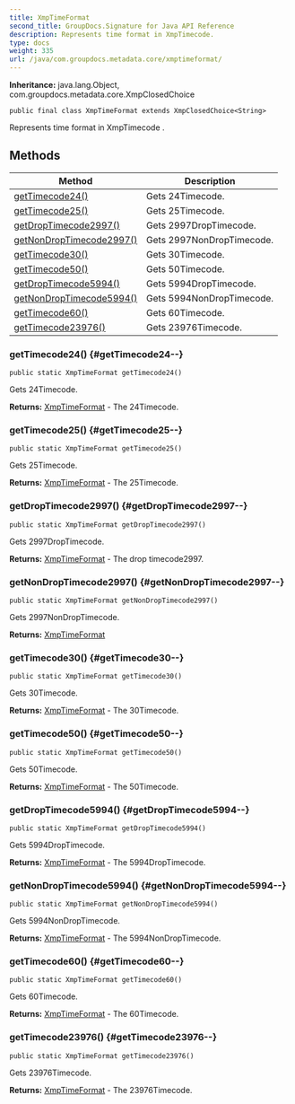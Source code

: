 ```yaml
---
title: XmpTimeFormat
second_title: GroupDocs.Signature for Java API Reference
description: Represents time format in XmpTimecode.
type: docs
weight: 335
url: /java/com.groupdocs.metadata.core/xmptimeformat/
---
```

**Inheritance:**
java.lang.Object, com.groupdocs.metadata.core.XmpClosedChoice
```
public final class XmpTimeFormat extends XmpClosedChoice<String>
```

Represents time format in  XmpTimecode .
## Methods

| Method | Description |
| --- | --- |
| [getTimecode24()](#getTimecode24--) | Gets 24Timecode. |
| [getTimecode25()](#getTimecode25--) | Gets 25Timecode. |
| [getDropTimecode2997()](#getDropTimecode2997--) | Gets 2997DropTimecode. |
| [getNonDropTimecode2997()](#getNonDropTimecode2997--) | Gets 2997NonDropTimecode. |
| [getTimecode30()](#getTimecode30--) | Gets 30Timecode. |
| [getTimecode50()](#getTimecode50--) | Gets 50Timecode. |
| [getDropTimecode5994()](#getDropTimecode5994--) | Gets 5994DropTimecode. |
| [getNonDropTimecode5994()](#getNonDropTimecode5994--) | Gets 5994NonDropTimecode. |
| [getTimecode60()](#getTimecode60--) | Gets 60Timecode. |
| [getTimecode23976()](#getTimecode23976--) | Gets 23976Timecode. |
### getTimecode24() {#getTimecode24--}
```
public static XmpTimeFormat getTimecode24()
```


Gets 24Timecode.

**Returns:**
[XmpTimeFormat](../../com.groupdocs.metadata.core/xmptimeformat) - The 24Timecode.
### getTimecode25() {#getTimecode25--}
```
public static XmpTimeFormat getTimecode25()
```


Gets 25Timecode.

**Returns:**
[XmpTimeFormat](../../com.groupdocs.metadata.core/xmptimeformat) - The 25Timecode.
### getDropTimecode2997() {#getDropTimecode2997--}
```
public static XmpTimeFormat getDropTimecode2997()
```


Gets 2997DropTimecode.

**Returns:**
[XmpTimeFormat](../../com.groupdocs.metadata.core/xmptimeformat) - The drop timecode2997.
### getNonDropTimecode2997() {#getNonDropTimecode2997--}
```
public static XmpTimeFormat getNonDropTimecode2997()
```


Gets 2997NonDropTimecode.

**Returns:**
[XmpTimeFormat](../../com.groupdocs.metadata.core/xmptimeformat)
### getTimecode30() {#getTimecode30--}
```
public static XmpTimeFormat getTimecode30()
```


Gets 30Timecode.

**Returns:**
[XmpTimeFormat](../../com.groupdocs.metadata.core/xmptimeformat) - The 30Timecode.
### getTimecode50() {#getTimecode50--}
```
public static XmpTimeFormat getTimecode50()
```


Gets 50Timecode.

**Returns:**
[XmpTimeFormat](../../com.groupdocs.metadata.core/xmptimeformat) - The 50Timecode.
### getDropTimecode5994() {#getDropTimecode5994--}
```
public static XmpTimeFormat getDropTimecode5994()
```


Gets 5994DropTimecode.

**Returns:**
[XmpTimeFormat](../../com.groupdocs.metadata.core/xmptimeformat) - The 5994DropTimecode.
### getNonDropTimecode5994() {#getNonDropTimecode5994--}
```
public static XmpTimeFormat getNonDropTimecode5994()
```


Gets 5994NonDropTimecode.

**Returns:**
[XmpTimeFormat](../../com.groupdocs.metadata.core/xmptimeformat) - The 5994NonDropTimecode.
### getTimecode60() {#getTimecode60--}
```
public static XmpTimeFormat getTimecode60()
```


Gets 60Timecode.

**Returns:**
[XmpTimeFormat](../../com.groupdocs.metadata.core/xmptimeformat) - The 60Timecode.
### getTimecode23976() {#getTimecode23976--}
```
public static XmpTimeFormat getTimecode23976()
```


Gets 23976Timecode.

**Returns:**
[XmpTimeFormat](../../com.groupdocs.metadata.core/xmptimeformat) - The 23976Timecode.
